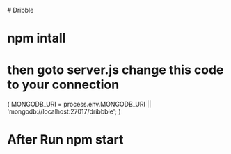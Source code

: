 #  D r i b b l e 
 
# npm intall

# then goto server.js change this code to your connection 

( MONGODB_URI = process.env.MONGODB_URI || 'mongodb://localhost:27017/dribbble'; )

# After Run npm start
